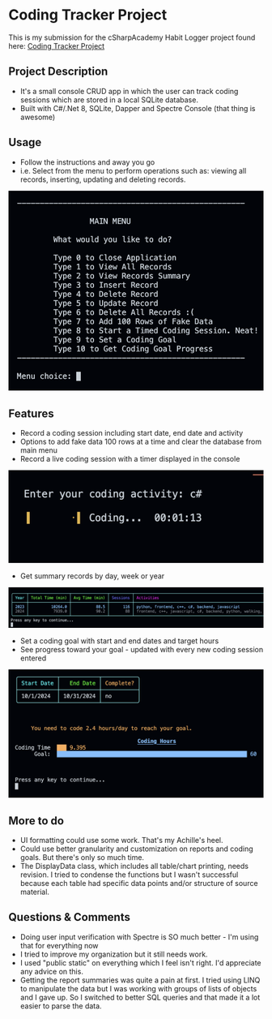 
# Coding Tracker Project

This is my submission for the cSharpAcademy Habit Logger project found here: [Coding Tracker Project](https://thecsharpacademy.com/project/13/coding-tracker)


## Project Description
- It's a small console CRUD app in which the user can track coding sessions which are stored in a local SQLite database.
- Built with C#/.Net 8, SQLite, Dapper and Spectre Console (that thing is awesome)


## Usage
- Follow the instructions and away you go
- i.e. Select from the menu to perform operations such as: viewing all records, inserting, updating and deleting records.

![main menu](/images/mainmenu2.png)

## Features
- Record a coding session including start date, end date and activity
- Options to add fake data 100 rows at a time and clear the database from main menu
- Record a live coding session with a timer displayed in the console


![stopwatch timer](/images/Screenshot%202024-10-10%20at%2019.54.18.png)


- Get summary records by day, week or year


![summary year](/images/summary.png)


- Set a coding goal with start and end dates and target hours
- See progress toward your goal - updated with every new coding session entered


![coding goal progress](/images/Screenshot%202024-10-10%20at%2019.52.51.png)


## More to do
- UI formatting could use some work. That's my Achille's heel.
- Could use better granularity and customization on reports and coding goals. But there's only so much time.
- The DisplayData class, which includes all table/chart printing, needs revision. I tried to condense the functions but I wasn't successful because each table had specific data points and/or structure of source material.


## Questions & Comments
- Doing user input verification with Spectre is SO much better - I'm using that for everything now
- I tried to improve my organization but it still needs work. 
- I used "public static" on everything which I feel isn't right. I'd appreciate any advice on this.
- Getting the report summaries was quite a pain at first. I tried using LINQ to manipulate the data but I was working with groups of lists of objects and I gave up. So I switched to better SQL queries and that made it a lot easier to parse the data.
